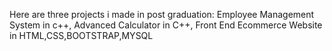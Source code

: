 Here are three projects i made in post graduation:
Employee Management System in c++,
Advanced Calculator in C++,
Front End Ecommerce Website in HTML,CSS,BOOTSTRAP,MYSQL
